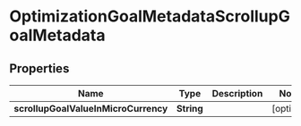 

# OptimizationGoalMetadataScrollupGoalMetadata

## Properties

Name | Type | Description | Notes
------------ | ------------- | ------------- | -------------
**scrollupGoalValueInMicroCurrency** | **String** |  |  [optional]




